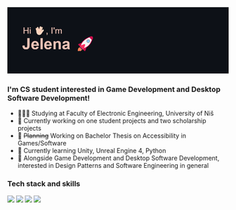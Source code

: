 <img src="/header.png"/>

### I'm CS student interested in Game Development and Desktop Software Development!

- 👩🏻‍💻 Studying at Faculty of Electronic Engineering, University of Niš 
- 🔭 Currently working on one student projects and two scholarship projects
- 🎯 ~~Planning~~ Working on Bachelor Thesis on Accessibility in Games/Software
- 🌱 Currently learning Unity, Unreal Engine 4, Python
- 🤔 Alongside Game Development and Desktop Software Development, interested in Design Patterns and Software Engineering in general
<!-- -📫 How to reach me: -->

### Tech stack and skills

<img src="https://img.shields.io/badge/C%23-239120?style=for-the-badge&logo=c-sharp&logoColor=white"/> <img src="https://img.shields.io/badge/C%2B%2B-00599C?style=for-the-badge&logo=c%2B%2B&logoColor=white"/> <img src="https://img.shields.io/badge/Unity-100000?style=for-the-badge&logo=unity&logoColor=white"/> <img src="https://img.shields.io/badge/.NET-512BD4?style=for-the-badge&logo=dotnet&logoColor=white"/> <!--<img src="https://img.shields.io/badge/-Unreal%20Engine-313131?style=for-the-badge&logo=unreal-engine&logoColor=white"/>  <img src="https://img.shields.io/badge/Python-FFD43B?style=for-the-badge&logo=python&logoColor=blue"/> -->
